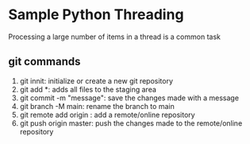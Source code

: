 # Sample Python Threading

Processing a large number of items in a thread is a common task

## git commands

1. git innit: initialize or create a new git repository
2. git add *: adds all files to the staging area 
3. git commit -m "message": save the changes made with a message
4. git branch -M main: rename the branch to main
5. git remote add origin <reomte-link>: add a remote/online repository
6. git push origin master: push the changes made to the remote/online repository

